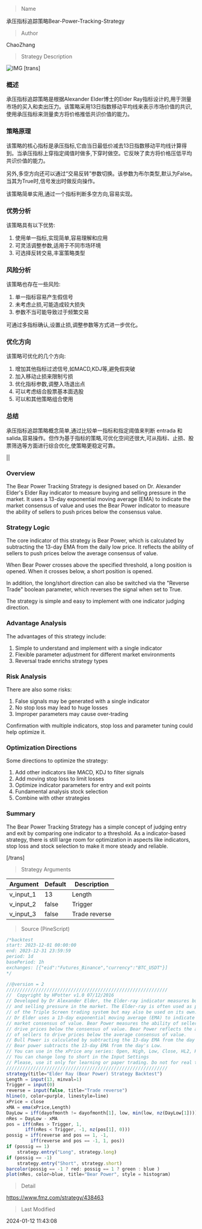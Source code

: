 
> Name

承压指标追踪策略Bear-Power-Tracking-Strategy

> Author

ChaoZhang

> Strategy Description

![IMG](https://www.fmz.com/upload/asset/e8630507958d459a5d.png)
[trans]

### 概述

承压指标追踪策略是根据Alexander Elder博士的Elder Ray指标设计的,用于测量市场的买入和卖出压力。该策略采用13日指数移动平均线来表示市场价值的共识,使用承压指标来测量卖方将价格推低共识价值的能力。

### 策略原理

该策略的核心指标是承压指标,它由当日最低价减去13日指数移动平均线计算得到。当承压指标上穿指定阈值时做多,下穿时做空。它反映了卖方将价格压低平均共识价值的能力。 

另外,多空方向还可以通过“交易反转”参数切换。该参数为布尔类型,默认为False。当其为True时,信号发出时做反向操作。

该策略简单实用,通过一个指标判断多空方向,容易实现。

### 优势分析

该策略具有以下优势:

1. 使用单一指标,实现简单,容易理解和应用
2. 可灵活调整参数,适用于不同市场环境
3. 可选择反转交易,丰富策略类型

### 风险分析

该策略也存在一些风险:

1. 单一指标容易产生假信号
2. 未考虑止损,可能造成较大损失
3. 参数不当可能导致过于频繁交易

可通过多指标确认,设置止损,调整参数等方式进一步优化。

### 优化方向  

该策略可优化的几个方向:

1. 增加其他指标过滤信号,如MACD,KDJ等,避免假突破
2. 加入移动止损来限制亏损
3. 优化指标参数,调整入场退出点
4. 可以考虑结合股票基本面选股
5. 可以和其他策略组合使用

### 总结

承压指标追踪策略概念简单,通过比较单一指标和指定阈值来判断 entrada 和 salida,容易操作。但作为基于指标的策略,可优化空间还很大,可从指标、止损、股票筛选等方面进行综合优化,使策略更稳定可靠。

||

### Overview

The Bear Power Tracking Strategy is designed based on Dr. Alexander Elder's Elder Ray indicator to measure buying and selling pressure in the market. It uses a 13-day exponential moving average (EMA) to indicate the market consensus of value and uses the Bear Power indicator to measure the ability of sellers to push prices below the consensus value.

### Strategy Logic

The core indicator of this strategy is Bear Power, which is calculated by subtracting the 13-day EMA from the daily low price. It reflects the ability of sellers to push prices below the average consensus of value. 

When Bear Power crosses above the specified threshold, a long position is opened. When it crosses below, a short position is opened. 

In addition, the long/short direction can also be switched via the "Reverse Trade" boolean parameter, which reverses the signal when set to True.

The strategy is simple and easy to implement with one indicator judging direction.

### Advantage Analysis

The advantages of this strategy include:

1. Simple to understand and implement with a single indicator
2. Flexible parameter adjustment for different market environments 
3. Reversal trade enrichs strategy types

### Risk Analysis

There are also some risks:

1. False signals may be generated with a single indicator
2. No stop loss may lead to huge losses
3. Improper parameters may cause over-trading

Confirmation with multiple indicators, stop loss and parameter tuning could help optimize it.

### Optimization Directions

Some directions to optimize the strategy:

1. Add other indicators like MACD, KDJ to filter signals
2. Add moving stop loss to limit losses
3. Optimize indicator parameters for entry and exit points
4. Fundamental analysis stock selection 
5. Combine with other strategies

### Summary

The Bear Power Tracking Strategy has a simple concept of judging entry and exit by comparing one indicator to a threshold. As a indicator-based strategy, there is still large room for optimization in aspects like indicators, stop loss and stock selection to make it more steady and reliable.

[/trans]

> Strategy Arguments



|Argument|Default|Description|
|----|----|----|
|v_input_1|13|Length|
|v_input_2|false|Trigger|
|v_input_3|false|Trade reverse|


> Source (PineScript)

``` javascript
/*backtest
start: 2023-12-01 00:00:00
end: 2023-12-31 23:59:59
period: 1d
basePeriod: 1h
exchanges: [{"eid":"Futures_Binance","currency":"BTC_USDT"}]
*/

//@version = 2
////////////////////////////////////////////////////////////
//  Copyright by HPotter v1.0 07/12/2016
// Developed by Dr Alexander Elder, the Elder-ray indicator measures buying 
// and selling pressure in the market. The Elder-ray is often used as part 
// of the Triple Screen trading system but may also be used on its own.
// Dr Elder uses a 13-day exponential moving average (EMA) to indicate the 
// market consensus of value. Bear Power measures the ability of sellers to 
// drive prices below the consensus of value. Bear Power reflects the ability 
// of sellers to drive prices below the average consensus of value.
// Bull Power is calculated by subtracting the 13-day EMA from the day's High. 
// Bear power subtracts the 13-day EMA from the day's Low.
// You can use in the xPrice any series: Open, High, Low, Close, HL2, HLC3, OHLC4 and ect...
// You can change long to short in the Input Settings
// Please, use it only for learning or paper trading. Do not for real trading.
////////////////////////////////////////////////////////////
strategy(title="Elder Ray (Bear Power) Strategy Backtest")
Length = input(13, minval=1)
Trigger = input(0)
reverse = input(false, title="Trade reverse")
hline(0, color=purple, linestyle=line)
xPrice = close
xMA = ema(xPrice,Length)
DayLow = iff(dayofmonth != dayofmonth[1], low, min(low, nz(DayLow[1])))
nRes = DayLow - xMA
pos = iff(nRes > Trigger, 1,
	   iff(nRes < Trigger, -1, nz(pos[1], 0))) 
possig = iff(reverse and pos == 1, -1,
         iff(reverse and pos == -1, 1, pos))	   
if (possig == 1) 
    strategy.entry("Long", strategy.long)
if (possig == -1)
    strategy.entry("Short", strategy.short)	   	    
barcolor(possig == -1 ? red: possig == 1 ? green : blue )
plot(nRes, color=blue, title="Bear Power", style = histogram)

```

> Detail

https://www.fmz.com/strategy/438463

> Last Modified

2024-01-12 11:43:08
